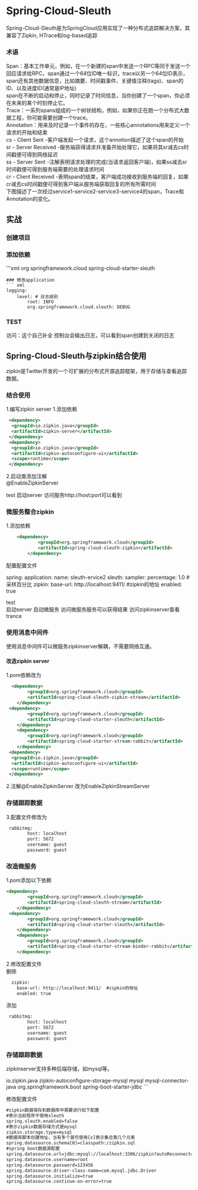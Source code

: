 # Spring-Cloud-Sleuth
Spring-Cloud-Sleuth是为SpringCloud应用实现了一种分布式追踪解决方案，其兼容了Zipkin, HTrace和log-based追踪   

### 术语
Span：基本工作单元，例如，在一个新建的span中发送一个RPC等同于发送一个回应请求给RPC，span通过一个64位ID唯一标识，trace以另一个64位ID表示，span还有其他数据信息，比如摘要、时间戳事件、关键值注释(tags)、span的ID、以及进度ID(通常是IP地址)  
span在不断的启动和停止，同时记录了时间信息，当你创建了一个span，你必须在未来的某个时刻停止它。      
Trace：一系列spans组成的一个树状结构，例如，如果你正在跑一个分布式大数据工程，你可能需要创建一个trace。      
Annotation：用来及时记录一个事件的存在，一些核心annotations用来定义一个请求的开始和结束      
cs - Client Sent -客户端发起一个请求，这个annotion描述了这个span的开始      
sr - Server Received -服务端获得请求并准备开始处理它，如果将其sr减去cs时间戳便可得到网络延迟     
ss - Server Sent -注解表明请求处理的完成(当请求返回客户端)，如果ss减去sr时间戳便可得到服务端需要的处理请求时间    
cr - Client Received -表明span的结束，客户端成功接收到服务端的回复，如果cr减去cs时间戳便可得到客户端从服务端获取回复的所有所需时间     
下图描述了一次经过service1-service2-service3-service4的span，Trace和Annotation的变化。


## 实战
### 创建项目

### 添加依赖
'''xml
   <dependency> 
       <groupId>org.springframework.cloud</groupId>
       <artifactId>spring-cloud-starter-sleuth</artifactId>
   </dependency>
```
### 修改application
``` xml
logging:
    level: # 日志级别
        root: INFO
        org.springframework.cloud.sleuth: DEBUG
```
### TEST
访问：这个自己补全
控制台会输出日志，可以看到span创建到关闭的日志


## Spring-Cloud-Sleuth与zipkin结合使用
zipkin是Twitter开发的一个可扩展的分布式开源追踪框架，用于存储与查看追踪数据。

### 结合使用
1.编写zipkin server
1.添加依赖
```  xml
 <dependency>
  <groupId>io.zipkin.java</groupId>
  <artifactId>zipkin-server</artifactId>
 </dependency>
 <dependency>
  <groupId>io.zipkin.java</groupId>
  <artifactId>zipkin-autoconfigure-ui</artifactId>
  <scope>runtime</scope>
 </dependency>

```

2.启动类添加注解     
@EnableZipkinServer    

test
启动server
访问服务http://host:port可以看到  


### 微服务整合zipkin
1.添加依赖
``` xml
	<dependency> 
			<groupId>org.springframework.cloud</groupId> 
			<artifactId>spring-cloud-sleuth-zipkin</artifactId> 
		</dependency> 
```

配置配置文件

spring:
  application:
    name: sleuth-ervice2
  sleuth:
    sampler:
      percentage: 1.0  #采样百分比
  zipkin:
    base-url: http://localhost:9411/  #zipkin的地址
    enabled: true

test  
启动server
启动微服务
访问微服务服务可以获得结果
访问zipkinserver查看trance

### 使用消息中间件
使用消息中间件可以微服务zipkinserver解耦，不需要网络互通。      
#### 改造zipkin server
1.pom依赖改为
```xml
  <dependency>
        <groupId>org.springframework.cloud</groupId>
        <artifactId>spring-cloud-sleuth-zipkin-stream</artifactId>
    </dependency>
 <dependency>
        <groupId>org.springframework.cloud</groupId>
        <artifactId>spring-cloud-starter-sleuth</artifactId>
    </dependency>
    <dependency>
        <groupId>org.springframework.cloud</groupId>
        <artifactId>spring-cloud-starter-stream-rabbit</artifactId>
    </dependency>
 <dependency>
  <groupId>io.zipkin.java</groupId>
  <artifactId>zipkin-autoconfigure-ui</artifactId>
  <scope>runtime</scope>
 </dependency>
```

2.注解@EnableZipkinServer 改为EnableZipkinStreamServer
### 存储跟踪数据

3.配置文件修改为
``` xml
 rabbitmq:
        host: localhost
        port: 5672
        username: guest
        password: guest
```

### 改造微服务
1.pom添加以下依赖
``` xml
<dependency>
        <groupId>org.springframework.cloud</groupId>
        <artifactId>spring-cloud-sleuth-stream</artifactId>
    </dependency>
 <dependency>
        <groupId>org.springframework.cloud</groupId>
        <artifactId>spring-cloud-starter-sleuth</artifactId>
    </dependency>
    <dependency>
        <groupId>org.springframework.cloud</groupId>
        <artifactId>spring-cloud-starter-stream-binder-rabbit</artifactId>
    </dependency>
```

2.修改配置文件     
删除
``` xml
  zipkin:
    base-url: http://localhost:9411/  #zipkin的地址
    enabled: true
```
添加
``` xml
 rabbitmq:
        host: localhost
        port: 5672
        username: guest
        password: guest
```

### 存储跟踪数据 
zipkinserver支持多种后端存储，如mysql等。
 <!--保存到数据库需要如下依赖-->
 <dependency>
  <groupId>io.zipkin.java</groupId>
  <artifactId>zipkin-autoconfigure-storage-mysql</artifactId>
 </dependency>
 <dependency>
  <groupId>mysql</groupId>
  <artifactId>mysql-connector-java</artifactId>
 </dependency>
 <dependency>
  <groupId>org.springframework.boot</groupId>
  <artifactId>spring-boot-starter-jdbc</artifactId>
 </dependency>
```

修改配置文件
``` xml
#zipkin数据保存到数据库中需要进行如下配置
#表示当前程序不使用sleuth
spring.sleuth.enabled=false
#表示zipkin数据存储方式是mysql
zipkin.storage.type=mysql
#数据库脚本创建地址，当有多个是可使用[x]表示集合第几个元素
spring.datasource.schema[0]=classpath:/zipkin.sql
#spring boot数据源配置
spring.datasource.url=jdbc:mysql://localhost:3306/zipkin?autoReconnect=true&useUnicode=true&characterEncoding=UTF-8&zeroDateTimeBehavior=convertToNull&useSSL=false
spring.datasource.username=root
spring.datasource.password=123456
spring.datasource.driver-class-name=com.mysql.jdbc.Driver
spring.datasource.initialize=true
spring.datasource.continue-on-error=true
```
